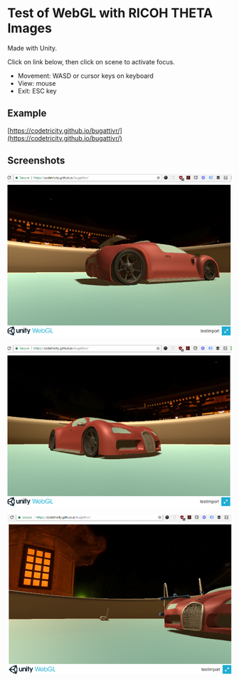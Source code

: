 # Test of WebGL with RICOH THETA Images
Made with Unity.

Click on link below, then click on scene to activate focus.

- Movement: WASD or cursor keys on keyboard
- View: mouse
- Exit: ESC key 

## Example
[https://codetricity.github.io/bugattivr/](https://codetricity.github.io/bugattivr/)

## Screenshots

![](doc/screenshot1.png)

![](doc/screenshot2.png)

![](doc/screenshot3.png)